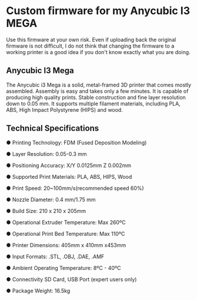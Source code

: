 # Custom firmware for my Anycubic I3 MEGA

Use this firmware at your own risk. Even if uploading back the original firmware is not difficult, I do not think that changing the firmware to a working printer is a good idea if you don't know exactly what you are doing.

## Anycubic I3 Mega

The Anycubic i3 Mega is a solid, metal-framed 3D printer that comes mostly assembled. Assembly is easy and takes only a few minutes. It is capable of producing high quality prints. Stable construction and fine layer resolution down to 0.05 mm. It supports multiple filament materials, including PLA, ABS, High Impact Polystyrene (HIPS) and wood.

## Technical Specifications

● Printing Technology: FDM (Fused Deposition Modeling)

● Layer Resolution: 0.05-0.3 mm

● Positioning Accuracy: X/Y 0.0125mm Z 0.002mm

● Supported Print Materials: PLA, ABS, HIPS, Wood

● Print Speed: 20~100mm/s(recommended speed 60%)

● Nozzle Diameter: 0.4 mm/1.75 mm

● Build Size: 210 x 210 x 205mm

● Operational Extruder Temperature: Max 260ºC

● Operational Print Bed Temperature: Max 110ºC

● Printer Dimensions: 405mm x 410mm x453mm

● Input Formats: .STL, .OBJ, .DAE, .AMF

● Ambient Operating Temperature: 8ºC - 40ºC

● Connectivity SD Card, USB Port (expert users only)

● Package Weight: 16.5kg
